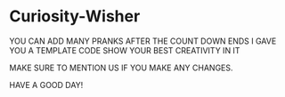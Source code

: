# Curiosity-Wisher

YOU CAN ADD MANY PRANKS AFTER THE COUNT DOWN ENDS I GAVE YOU A TEMPLATE CODE SHOW YOUR BEST 
CREATIVITY IN IT 

MAKE SURE TO MENTION US IF YOU MAKE ANY CHANGES.

HAVE A GOOD DAY! 
